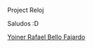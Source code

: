 Project Reloj 

Saludos :D

[Yoiner Rafael Bello Fajardo](https://www.linkedin.com/in/yoinerbello/)
